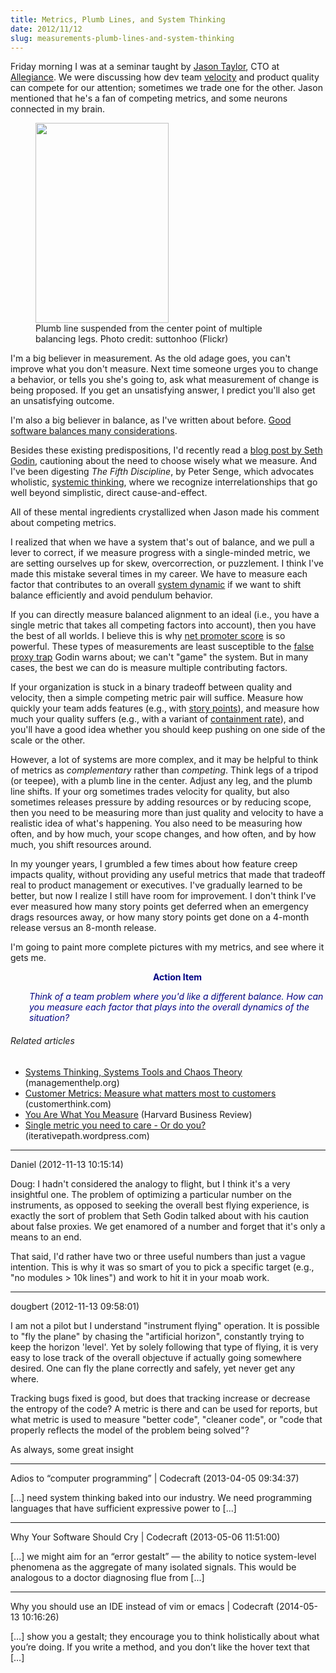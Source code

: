 ```yaml
---
title: Metrics, Plumb Lines, and System Thinking
date: 2012/11/12
slug: measurements-plumb-lines-and-system-thinking
---
```


Friday morning I was at a seminar taught by <a href="www.linkedin.com/in/jhtaylorjason" target="_blank">Jason Taylor</a>, CTO at <a href="http://www.allegiance.com" target="_blank">Allegiance</a>. We were discussing how dev team <a href="http://en.wikipedia.org/wiki/Velocity_(software_development)">velocity</a> and product quality can compete for our attention; sometimes we trade one for the other. Jason mentioned that he's a fan of competing metrics, and some neurons connected in my brain.

<figure><img alt="" src="http://farm4.staticflickr.com/3110/2600773685_8934c3327f_n.jpg" height="320" width="213" /><figcaption>Plumb line suspended from the center point of multiple balancing legs. Photo credit: suttonhoo (Flickr)</figcaption></figure>

I'm a big believer in measurement. As the old adage goes, you can't improve what you don't measure. Next time someone urges you to change a behavior, or tells you she's going to, ask what measurement of change is being proposed. If you get an unsatisfying answer, I predict you'll also get an unsatisfying outcome.

I'm also a big believer in balance, as I've written about before. <a title="Good Code Is Balanced" href="good-code-is-balanced.md" target="_blank">Good software balances many considerations</a>.

Besides these existing predispositions, I'd recently read a <a href="http://sethgodin.typepad.com/seths_blog/2012/11/avoiding-the-false-proxy-trap.html" target="_blank">blog post by Seth Godin</a>, cautioning about the need to choose wisely what we measure. And I've been digesting <em>The Fifth Discipline</em>, by Peter Senge, which advocates wholistic, <a class="zem_slink" title="Systemics" href="http://en.wikipedia.org/wiki/Systemics" target="_blank" rel="wikipedia">systemic thinking</a>, where we recognize interrelationships that go well beyond simplistic, direct cause-and-effect.

All of these mental ingredients <!--more-->crystallized when Jason made his comment about competing metrics.

I realized that when we have a system that's out of balance, and we pull a lever to correct, if we measure progress with a single-minded metric, we are setting ourselves up for skew, overcorrection, or puzzlement. I think I've made this mistake several times in my career. We have to measure each factor that contributes to an overall <a class="zem_slink" title="System dynamics" href="http://en.wikipedia.org/wiki/System_dynamics" target="_blank" rel="wikipedia">system dynamic</a> if we want to shift balance efficiently and avoid pendulum behavior.

If you can directly measure balanced alignment to an ideal (i.e., you have a single metric that takes all competing factors into account), then you have the best of all worlds. I believe this is why <a title="Net Promoter" href="http://en.wikipedia.org/wiki/Net_Promoter" target="_blank" rel="wikipedia">net promoter score</a> is so powerful. These types of measurements are least susceptible to the <a href="http://keen-insights.com/?p=67" target="_blank">false proxy trap</a> Godin warns about; we can't "game" the system. But in many cases, the best we can do is measure multiple contributing factors.

If your organization is stuck in a binary tradeoff between quality and velocity, then a simple competing metric pair will suffice. Measure how quickly your team adds features (e.g., with <a href="http://scrummethodology.com/scrum-effort-estimation-and-story-points/" target="_blank">story points</a>), and measure how much your quality suffers (e.g., with a variant of <a href="http://www.isixsigma.com/methodology/metrics/exploring-defect-containment-metrics-agile/" target="_blank">containment rate</a>), and you'll have a good idea whether you should keep pushing on one side of the scale or the other.

However, a lot of systems are more complex, and it may be helpful to think of metrics as <em>complementary</em> rather than <em>competing</em>. Think legs of a tripod (or teepee), with a plumb line in the center. Adjust any leg, and the plumb line shifts. If your org sometimes trades velocity for quality, but also sometimes releases pressure by adding resources or by reducing scope, then you need to be measuring more than just quality and velocity to have a realistic idea of what's happening. You also need to be measuring how often, and by how much, your scope changes, and how often, and by how much, you shift resources around.

In my younger years, I grumbled a few times about how feature creep impacts quality, without providing any useful metrics that made that tradeoff real to product management or executives. I've gradually learned to be better, but now I realize I still have room for improvement. I don't think I've ever measured how many story points get deferred when an emergency drags resources away, or how many story points get done on a 4-month release versus an 8-month release.

I'm going to paint more complete pictures with my metrics, and see where it gets me.
<p style="padding-left:30px;text-align:center;"><strong><span style="color:#000080;">Action Item</span></strong></p>
<p style="padding-left:30px;"><em><span style="color:#000080;">Think of a team problem where you'd like a different balance. How can you measure each factor that plays into the overall dynamics of the situation?</span></em></p>

<h6 class="zemanta-related-title" style="font-size:1em;">Related articles</h6>
<ul class="zemanta-article-ul">
	<li class="zemanta-article-ul-li"><a href="http://managementhelp.org/systems/index.htm" target="_blank">Systems Thinking, Systems Tools and Chaos Theory</a> (managementhelp.org)</li>
	<li class="zemanta-article-ul-li"><a href="http://www.customerthink.com/blog/customer_metrics_measure_what_matters_most_to_customers" target="_blank">Customer Metrics: Measure what matters most to customers</a> (customerthink.com)</li>
	<li class="zemanta-article-ul-li"><a href="http://hbr.org/2010/06/column-you-are-what-you-measure/ar/1" target="_blank">You Are What You Measure</a> (Harvard Business Review)</li>
	<li class="zemanta-article-ul-li"><a href="single-metric-you-need-to-care-or-do-you.md" target="_blank">Single metric you need to care - Or do you?</a> (iterativepath.wordpress.com)</li>
</ul>

---

Daniel (2012-11-13 10:15:14)

Doug: I hadn't considered the analogy to flight, but I think it's a very insightful one. The problem of optimizing a particular number on the instruments, as opposed to seeking the overall best flying experience, is exactly the sort of problem that Seth Godin talked about with his caution about false proxies. We get enamored of a number and forget that it's only a means to an end.

That said, I'd rather have two or three useful numbers than just a vague intention. This is why it was so smart of you to pick a specific target (e.g., "no modules > 10k lines") and work to hit it in your moab work.

---

dougbert (2012-11-13 09:58:01)

I am not a pilot but I understand "instrument flying" operation.  It is possible to "fly the plane" by chasing the "artificial horizon", constantly trying to keep the horizon 'level'. Yet by solely following that type of flying, it is very easy to lose track of the overall objectuve if actually going somewhere desired. One can fly the plane correctly and safely, yet never get any where.

Tracking bugs fixed is good, but does that tracking increase or decrease the entropy of the code? A metric is there and can be used for reports, but what metric is used to measure "better code", "cleaner code", or "code that properly reflects the model of the problem being solved"?

As always, some great insight

---

Adios to &#8220;computer programming&#8221; | Codecraft (2013-04-05 09:34:37)

[...] need system thinking baked into our industry. We need programming languages that have sufficient expressive power to [...]

---

Why Your Software Should Cry | Codecraft (2013-05-06 11:51:00)

[...] we might aim for an “error gestalt” — the ability to notice system-level phenomena as the aggregate of many isolated signals. This would be analogous to a doctor diagnosing flue from [...]

---

Why you should use an IDE instead of vim or emacs | Codecraft (2014-05-13 10:16:26)

[…] show you a gestalt; they encourage you to think holistically about what you’re doing. If you write a method, and you don’t like the hover text that […]